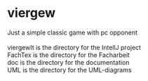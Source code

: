 # viergew
Just a simple classic game with pc opponent<br><br>
viergewIt is the directory for the IntellJ project<br>
FachTex is the directory for the Facharbeit<br>
doc is the directory for the documentation<br>
UML is the directory for the UML-diagrams<br>
